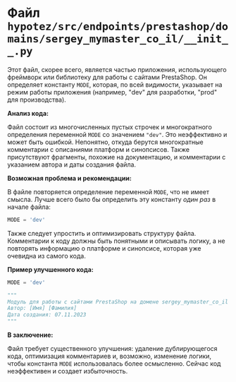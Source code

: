 # Файл `hypotez/src/endpoints/prestashop/domains/sergey_mymaster_co_il/__init__.py`

Этот файл, скорее всего, является частью приложения, использующего фреймворк или библиотеку для работы с сайтами PrestaShop. Он определяет константу `MODE`, которая, по всей видимости, указывает на режим работы приложения (например, "dev" для разработки, "prod" для производства).

**Анализ кода:**

Файл состоит из многочисленных пустых строчек и многократного определения переменной `MODE` со значением `"dev"`. Это неэффективно и может быть ошибкой.  Непонятно, откуда берутся многократные комментарии с описаниями платформ и синопсисов.  Также присутствуют фрагменты, похожие на документацию, и комментарии с указанием автора и даты создания файла.

**Возможная проблема и рекомендации:**

В файле повторяется определение переменной `MODE`, что не имеет смысла.  Лучше всего было бы определить эту константу *один раз* в начале файла:

```python
MODE = 'dev'
```

Также следует упростить и оптимизировать структуру файла. Комментарии к коду должны быть понятными и описывать логику, а не повторять информацию о платформе и синопсисе, которая уже очевидна из самого кода.

**Пример улучшенного кода:**

```python
MODE = 'dev'

"""
Модуль для работы с сайтами PrestaShop на домене sergey_mymaster_co_il
Автор: [Имя] [Фамилия]
Дата создания: 07.11.2023
"""


```

**В заключение:**

Файл требует существенного улучшения: удаление дублирующегося кода, оптимизация комментариев и, возможно, изменение логики, чтобы константа `MODE` использовалась более осмысленно.  Сейчас код неэффективен и создает избыточность.